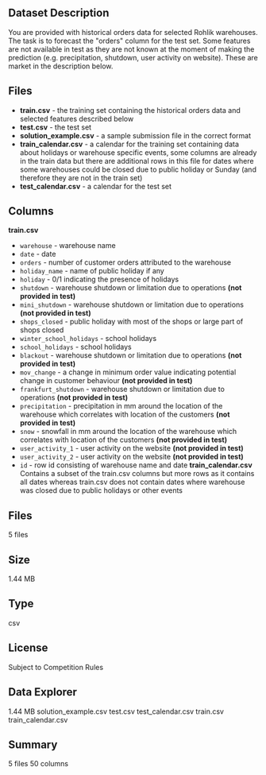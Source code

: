 ## Dataset Description
You are provided with historical orders data for selected Rohlik warehouses.
The task is to forecast the "orders" column for the test set. Some features
are not available in test as they are not known at the moment of making the
prediction (e.g. precipitation, shutdown, user activity on website). These are
market in the description below.


## Files
* **train.csv** \- the training set containing the historical orders data and selected features described below
* **test.csv** \- the test set
* **solution_example.csv** \- a sample submission file in the correct format
* **train_calendar.csv** \- a calendar for the training set containing data about holidays or warehouse specific events, some columns are already in the train data but there are additional rows in this file for dates where some warehouses could be closed due to public holiday or Sunday (and therefore they are not in the train set)
* **test_calendar.csv** \- a calendar for the test set


## Columns
**train.csv**
* `warehouse` \- warehouse name
* `date` \- date
* `orders` \- number of customer orders attributed to the warehouse
* `holiday_name` \- name of public holiday if any
* `holiday` \- 0/1 indicating the presence of holidays
* `shutdown` \- warehouse shutdown or limitation due to operations **(not provided in test)**
* `mini_shutdown` \- warehouse shutdown or limitation due to operations **(not provided in test)**
* `shops_closed` \- public holiday with most of the shops or large part of shops closed
* `winter_school_holidays` \- school holidays
* `school_holidays` \- school holidays
* `blackout` \- warehouse shutdown or limitation due to operations **(not provided in test)**
* `mov_change` \- a change in minimum order value indicating potential change in customer behaviour **(not provided in test)**
* `frankfurt_shutdown` \- warehouse shutdown or limitation due to operations **(not provided in test)**
* `precipitation` \- precipitation in mm around the location of the warehouse which correlates with location of the customers **(not provided in test)**
* `snow` \- snowfall in mm around the location of the warehouse which correlates with location of the customers **(not provided in test)**
* `user_activity_1` \- user activity on the website **(not provided in test)**
* `user_activity_2` \- user activity on the website **(not provided in test)**
* `id` \- row id consisting of warehouse name and date
**train_calendar.csv**
Contains a subset of the train.csv columns but more rows as it contains all
dates whereas train.csv does not contain dates where warehouse was closed due
to public holidays or other events


## Files
5 files


## Size
1.44 MB


## Type
csv


## License
Subject to Competition Rules


## Data Explorer
1.44 MB
solution_example.csv
test.csv
test_calendar.csv
train.csv
train_calendar.csv


## Summary
5 files
50 columns
